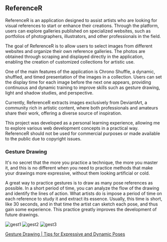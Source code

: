 ## ReferenceR

ReferenceR is an application designed to assist artists who are looking for visual references to start or enhance their creations. Through the platform, users can explore galleries published on specialized websites, such as portfolios of photographers, illustrators, and other professionals in the field.

The goal of ReferenceR is to allow users to select images from different websites and organize their own reference galleries. The photos are obtained through scraping and displayed directly in the application, enabling the creation of customized collections for artistic use.

One of the main features of the application is Chrono Shuffle, a dynamic, shuffled, and timed presentation of the images in a collection. Users can set the display time for each image before the next one appears, providing continuous and dynamic training to improve skills such as gesture drawing, light and shadow studies, and perspective.

Currently, ReferenceR extracts images exclusively from DeviantArt, a community rich in artistic content, where both professionals and amateurs share their work, offering a diverse source of inspiration.

This project was developed as a personal learning experience, allowing me to explore various web development concepts in a practical way. ReferenceR should not be used for commercial purposes or made available to the public due to copyright issues.

### Gesture Drawing

It's no secret that the more you practice a technique, the more you master it, and this is no different when you need to practice methods that make your drawings more expressive, without them looking artificial or cold.

A great way to practice gestures is to draw as many pose references as possible. In a short period of time, you can analyze the flow of the drawing and identify the lines of action. What artists do is impose a period of time on each reference to study it and extract its essence. Usually, this time is short, like 30 seconds, and in that time the artist can sketch each pose, and thus gain some experience. This practice greatly improves the development of future drawings.

![gest1](https://github.com/user-attachments/assets/b58f978a-6f2d-47bb-8c32-ce0d6cf55c36) ![gest2](https://github.com/user-attachments/assets/39834819-b647-40e7-8133-cbf1873e227f) ![gest3](https://github.com/user-attachments/assets/e5f8a98c-db81-4682-b9fd-e6464583ddb2)

[Gesture Drawing | Tips for Expressive and Dynamic Poses](https://youtu.be/D2gOtDcb8sc)
